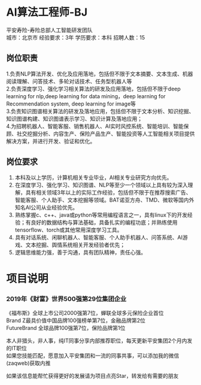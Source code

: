 # AI算法工程师-BJ
平安寿险-寿险总部人工智能研发团队  
城市：北京市 经验要求：3年 学历要求：本科  招聘人数：15

## 岗位职责
1.负责NLP算法开发、优化及应用落地，包括但不限于文本摘要、文本生成、机器阅读理解、问答技术、多轮对话技术、任务型机器人等   
2.负责深度学习、强化学习相关算法的研发及应用落地，包括但不限于deep learning for nlp,deep learning for data mining，deep learning for Recommendation system, deep learning for image等   
3.负责知识图谱相关算法的研发及落地应用，包括但不限于文本分析、知识挖掘、知识图谱构建、知识图谱表示学习、知识计算及落地应用；   
4.为招聘机器人、智能客服、销售机器人、AI实时风控系统、智能培训、智能保顾、社交挖掘分析、内容生产、保险产品生产、智能投资等人工智能相关项目提供解决方案，并进行开发、验证和优化。

## 岗位要求
1. 本科及以上学历，计算机相关专业毕业，AI相关专业研究方向优先。   
2. 在深度学习、强化学习、知识图谱、NLP等至少一个领域以上具有较为深入理解，具有相关领域3年以上的实际工作经验，包括但不限于在推荐搜索广告、智能客服、个人助手、文本挖掘等领域。BAT诺亚方舟、TMD、微软等国内外知名AI公司从业经验优先。   
3. 熟练掌握c、c++、java或python等常用编程语言之一，具有linux下的开发经验；有良好的数据结构与算法基础，具备扎实的编程功底；并熟练使用tensorflow、torch或其他常用深度学习工具。   
4. 具有对话系统、闲聊机器人、智能客服、个人助手机器人、问答系统、AI游戏、文本挖掘、舆情系统相关开发经验者优先；   
5. 逻辑思维能力强，善于沟通，具有团队精神，责任心强。

# 项目说明

### 2019年《财富》世界500强第29位集团企业
《福布斯》全球上市公司2000强第7位，蝉联全球多元保险企业首位  
Brand Z最具价值中国品牌100强榜单第7位，金融品牌第2位  
FutureBrand 全球品牌100强第7位，保险品牌第1位

本人非猎头，非人事，纯IT同事分享内部推荐职位，每天更新平安集团2个月内发的IT职位  
如果您技能匹配，愿意加入平安集团和一流的同事共事，可以添加我的微信(zaqweb)获取内推 

如果该信息能帮忙获得更好的发展请为项目点亮Star，转发给有需要的朋友




